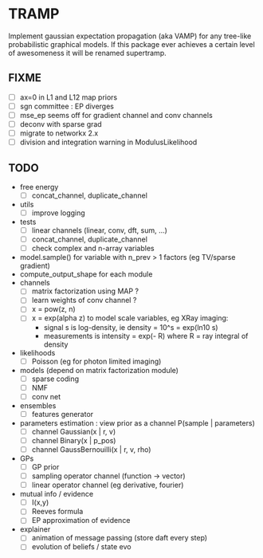 # TRAMP

Implement gaussian expectation propagation (aka VAMP)
for any tree-like probabilistic graphical models.
If this package ever achieves a certain level of awesomeness it
will be renamed supertramp.

## FIXME

- [ ] ax=0 in L1 and L12 map priors
- [ ] sgn committee : EP diverges
- [ ] mse_ep seems off for gradient channel and conv channels
- [ ] deconv with sparse grad
- [ ] migrate to networkx 2.x
- [ ] division and integration warning in ModulusLikelihood

## TODO

- free energy
  - [ ] concat_channel, duplicate_channel
- utils
  - [ ] improve logging
- tests
  - [ ] linear channels (linear, conv, dft, sum, ...)
  - [ ] concat_channel, duplicate_channel
  - [ ] check complex and n-array variables
- model.sample() for variable with n_prev > 1 factors (eg TV/sparse gradient)
- compute_output_shape for each module
- channels
  - [ ] matrix factorization using MAP ?
  - [ ] learn weights of conv channel ?
  - [ ] x = pow(z, n)
  - [ ] x = exp(alpha z) to model scale variables, eg XRay imaging:
    - signal s is log-density, ie density = 10^s = exp(ln10 s)
    - measurements is intensity = exp(- R) where R = ray integral of density
- likelihoods
  - [ ] Poisson (eg for photon limited imaging)
- models (depend on matrix factorization module)
  - [ ] sparse coding
  - [ ] NMF
  - [ ] conv net
- ensembles
  - [ ] features generator
- parameters estimation : view prior as a channel P(sample | parameters)
  - [ ] channel Gaussian(x | r, v)
  - [ ] channel Binary(x | p_pos)
  - [ ] channel GaussBernouilli(x | r, v, rho)
- GPs
  - [ ] GP prior
  - [ ] sampling operator channel (function -> vector)
  - [ ] linear operator channel (eg derivative, fourier)
- mutual info / evidence
  - [ ] I(x,y)
  - [ ] Reeves formula
  - [ ] EP approximation of evidence
- explainer
  - [ ] animation of message passing (store daft every step)
  - [ ] evolution of beliefs / state evo
